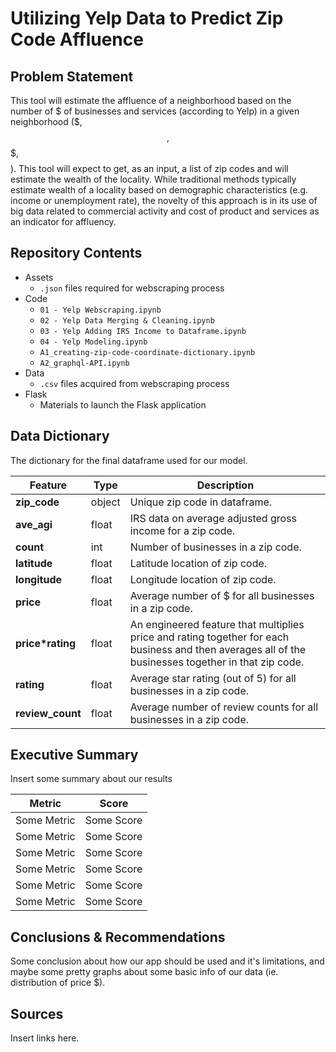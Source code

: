 # **Utilizing Yelp Data to Predict Zip Code Affluence**






## **Problem Statement**
This tool will estimate the affluence of a neighborhood based on the number of $ of businesses and services (according to Yelp) in a given neighborhood ($, $$, $$$, $$$$). This tool will expect to get, as an input, a list of zip codes and will estimate the wealth of the locality. While traditional methods typically estimate wealth of a locality based on demographic characteristics (e.g. income or unemployment rate), the novelty of this approach is in its use of big data related to commercial activity and cost of product and services as an indicator for affluency.




## **Repository Contents**
- Assets  
  - `.json` files required for webscraping process
- Code   
  - `01 - Yelp Webscraping.ipynb`
  - `02 - Yelp Data Merging & Cleaning.ipynb`
  - `03 - Yelp Adding IRS Income to Dataframe.ipynb`
  - `04 - Yelp Modeling.ipynb`
  - `A1_creating-zip-code-coordinate-dictionary.ipynb`
  - `A2_graphql-API.ipynb`
- Data
  - `.csv` files acquired from webscraping process
- Flask  
  - Materials to launch the Flask application




## **Data Dictionary**
The dictionary for the final dataframe used for our model.

|Feature|Type|Description|
|------|----------|-------|
|**zip_code**|object|Unique zip code in dataframe.|
|**ave_agi**|float|IRS data on average adjusted gross income for a zip code.|
|**count**|int|Number of businesses in a zip code.|
|**latitude**|float|Latitude location of zip code.|
|**longitude**|float|Longitude location of zip code.|
|**price**|float|Average number of $ for all businesses in a zip code.|
|**price*rating**|float|An engineered feature that multiplies price and rating together for each business and then averages all of the businesses together in that zip code.|
|**rating**|float|Average star rating (out of 5) for all businesses in a zip code.|
|**review_count**|float|Average number of review counts for all businesses in a zip code.|




## **Executive Summary**
Insert some summary about our results  

|Metric|Score|
|------|----------|
|Some Metric|Some Score|
|Some Metric|Some Score|
|Some Metric|Some Score|
|Some Metric|Some Score|
|Some Metric|Some Score|
|Some Metric|Some Score|




## **Conclusions & Recommendations**
Some conclusion about how our app should be used and it's limitations, and maybe some pretty graphs about some basic info of our data (ie. distribution of price $).



## **Sources**
Insert links here.
